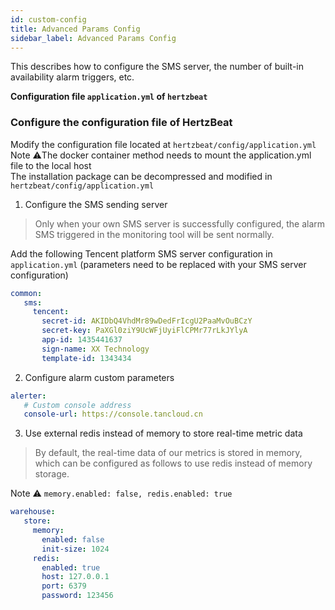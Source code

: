 ```yaml
---
id: custom-config  
title: Advanced Params Config           
sidebar_label: Advanced Params Config
---
```


This describes how to configure the SMS server, the number of built-in availability alarm triggers, etc.

**Configuration file `application.yml` of `hertzbeat`**

### Configure the configuration file of HertzBeat

Modify the configuration file located at `hertzbeat/config/application.yml`    
Note ⚠️The docker container method needs to mount the application.yml file to the local host     
The installation package can be decompressed and modified in `hertzbeat/config/application.yml`

1. Configure the SMS sending server

> Only when your own SMS server is successfully configured, the alarm SMS triggered in the monitoring tool will be sent normally.

Add the following Tencent platform SMS server configuration in `application.yml` (parameters need to be replaced with your SMS server configuration)

```yaml
common:
   sms:
     tencent:
       secret-id: AKIDbQ4VhdMr89wDedFrIcgU2PaaMvOuBCzY
       secret-key: PaXGl0ziY9UcWFjUyiFlCPMr77rLkJYlyA
       app-id: 1435441637
       sign-name: XX Technology
       template-id: 1343434
```

2. Configure alarm custom parameters

```yaml
alerter:
   # Custom console address
   console-url: https://console.tancloud.cn
```

3. Use external redis instead of memory to store real-time metric data

> By default, the real-time data of our metrics is stored in memory, which can be configured as follows to use redis instead of memory storage.

Note ⚠️ `memory.enabled: false, redis.enabled: true`

```yaml
warehouse:
   store:
     memory:
       enabled: false
       init-size: 1024
     redis:
       enabled: true
       host: 127.0.0.1
       port: 6379
       password: 123456
```


